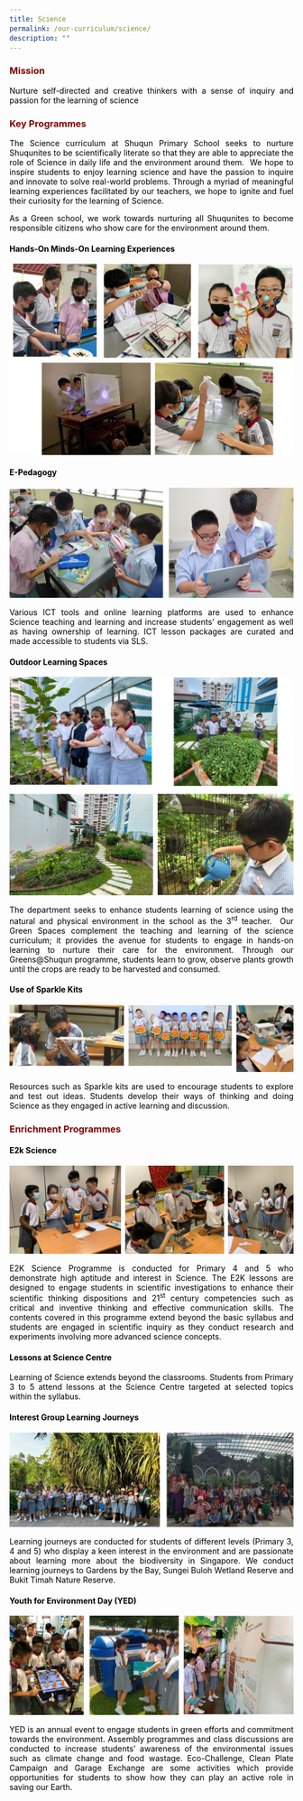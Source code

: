 ```yaml
---
title: Science
permalink: /our-curriculum/science/
description: ""
---
```

<h3 style="text-align: justify;"><strong><span style="color: #800000;">Mission</span></strong></h3>

<p style="text-align: justify;"><span style="color: #000000;">Nurture self-directed and creative thinkers with a sense of inquiry and passion for the learning of science</span></p>

<h3 style="text-align: justify;"><strong><span style="color: #800000;">Key Programmes</span></strong></h3>

<p style="text-align: justify;"><span style="color: #000000;">The Science curriculum at Shuqun Primary School seeks to nurture Shuqunites to be scientifically literate so that they are able to appreciate the role of Science in daily life and the environment around them.&nbsp; We hope to inspire students to enjoy learning science and have the passion to inquire and innovate to solve real-world problems. Through a myriad of meaningful learning experiences facilitated by our teachers, we hope to ignite and fuel their curiosity for the learning of Science.</span></p>
<p style="text-align: justify;"><span style="color: #000000;">As a Green school, we work towards nurturing all Shuqunites to become responsible citizens who show care for the environment around them.</span></p>
<h4><span style="color: #000000;"><strong><span style="color: #000000;">Hands-On Minds-On Learning Experiences</span> &nbsp;</strong></span></h4>

![](/images/Science001.jpg)
<h4 style="text-align: justify;"><span style="color: #000000;"><strong>E-Pedagogy </strong></span></h4>

![](/images/Science002.jpg)
<p style="text-align: justify;"><span style="color: #000000;">Various ICT tools and online learning platforms are used to enhance Science teaching and learning and increase students&rsquo; engagement as well as having ownership of learning. ICT lesson packages are curated and made accessible to students via SLS.<strong>&nbsp;</strong></span></p>

<h4 style="text-align: justify;"><span style="color: #000000;"><strong>Outdoor Learning Spaces </strong></span></h4>

![](/images/Science003.jpg)
<p style="text-align: justify;"><span style="color: #000000;">The department seeks to enhance students learning of science using the natural and physical environment in the school as the 3<sup>rd</sup> teacher.&nbsp; Our Green Spaces complement the teaching and learning of the science curriculum; it provides the avenue for students to engage in hands-on learning to nurture their care for the environment. Through our Greens@Shuqun programme, students learn to grow, observe plants growth until the crops are ready to be harvested and consumed. &nbsp;</span></p>

<h4 style="text-align: justify;"><span style="color: #000000;"><strong>Use of Sparkle Kits </strong></span></h4>

![](/images/Science004.jpg)
<p style="text-align: justify;"><span style="color: #000000;">Resources such as Sparkle kits are used to encourage students to explore and test out ideas. Students develop their ways of thinking and doing Science as they engaged in active learning and discussion.</span></p>

<h3 style="text-align: justify;"><strong><span style="color: #800000;">Enrichment Programmes</span></strong></h3>

<h4 style="text-align: justify;"><span style="color: #000000;"><strong>E2k Science </strong></span></h4>

![](/images/Science005.jpg)
<p style="text-align: justify;"><span style="color: #000000;">E2K Science Programme is conducted for Primary 4 and 5 who demonstrate high aptitude and interest in Science. The E2K lessons are designed to engage students in scientific investigations to enhance their scientific thinking dispositions and 21<sup>st</sup> century competencies such as critical and inventive thinking and effective communication skills. The contents covered in this programme extend beyond the basic syllabus and students are engaged in scientific inquiry as they conduct research and experiments involving more advanced science concepts.</span></p>

<h4 style="text-align: justify;"><span style="color: #000000;"><strong>Lessons at Science Centre </strong></span></h4>


<p style="text-align: justify;"><span style="color: #000000;">Learning of Science extends beyond the classrooms. Students from Primary 3 to 5 attend lessons at the Science Centre targeted at selected topics within the syllabus.</span></p>

<h4 style="text-align: justify;"><span style="color: #000000;"><strong>Interest Group Learning Journeys</strong></span></h4>

![](/images/Science006.jpg)
<p style="text-align: justify;"><span style="color: #000000;">Learning journeys are conducted for students of different levels (Primary 3, 4 and 5) who display a keen interest in the environment and are passionate about learning more about the biodiversity in Singapore. We conduct learning journeys to Gardens by the Bay, Sungei Buloh Wetland Reserve and Bukit Timah Nature Reserve.</span></p>

<h4 style="text-align: justify;"><span style="color: #000000;"><strong>Youth for Environment Day (YED) </strong></span></h4>

![](/images/Science007.jpg)
<p style="text-align: justify;"><span style="color: #000000;">YED is an annual event to engage students in green efforts and commitment towards the environment. Assembly programmes and class discussions are conducted to increase students&rsquo; awareness of the environmental issues such as climate change and food wastage. Eco-Challenge, Clean Plate Campaign and Garage Exchange are some activities which provide opportunities for students to show how they can play an active role in saving our Earth.</span></p>
